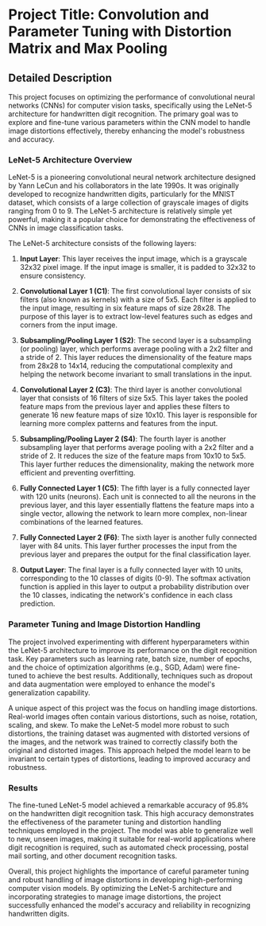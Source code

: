 # Project Title: Convolution and Parameter Tuning with Distortion Matrix and Max Pooling

## Detailed Description

This project focuses on optimizing the performance of convolutional neural networks (CNNs) for computer vision tasks, specifically using the LeNet-5 architecture for handwritten digit recognition. The primary goal was to explore and fine-tune various parameters within the CNN model to handle image distortions effectively, thereby enhancing the model's robustness and accuracy.

### LeNet-5 Architecture Overview

LeNet-5 is a pioneering convolutional neural network architecture designed by Yann LeCun and his collaborators in the late 1990s. It was originally developed to recognize handwritten digits, particularly for the MNIST dataset, which consists of a large collection of grayscale images of digits ranging from 0 to 9. The LeNet-5 architecture is relatively simple yet powerful, making it a popular choice for demonstrating the effectiveness of CNNs in image classification tasks.

The LeNet-5 architecture consists of the following layers:

1. **Input Layer**: This layer receives the input image, which is a grayscale 32x32 pixel image. If the input image is smaller, it is padded to 32x32 to ensure consistency.

2. **Convolutional Layer 1 (C1)**: The first convolutional layer consists of six filters (also known as kernels) with a size of 5x5. Each filter is applied to the input image, resulting in six feature maps of size 28x28. The purpose of this layer is to extract low-level features such as edges and corners from the input image.

3. **Subsampling/Pooling Layer 1 (S2)**: The second layer is a subsampling (or pooling) layer, which performs average pooling with a 2x2 filter and a stride of 2. This layer reduces the dimensionality of the feature maps from 28x28 to 14x14, reducing the computational complexity and helping the network become invariant to small translations in the input.

4. **Convolutional Layer 2 (C3)**: The third layer is another convolutional layer that consists of 16 filters of size 5x5. This layer takes the pooled feature maps from the previous layer and applies these filters to generate 16 new feature maps of size 10x10. This layer is responsible for learning more complex patterns and features from the input.

5. **Subsampling/Pooling Layer 2 (S4)**: The fourth layer is another subsampling layer that performs average pooling with a 2x2 filter and a stride of 2. It reduces the size of the feature maps from 10x10 to 5x5. This layer further reduces the dimensionality, making the network more efficient and preventing overfitting.

6. **Fully Connected Layer 1 (C5)**: The fifth layer is a fully connected layer with 120 units (neurons). Each unit is connected to all the neurons in the previous layer, and this layer essentially flattens the feature maps into a single vector, allowing the network to learn more complex, non-linear combinations of the learned features.

7. **Fully Connected Layer 2 (F6)**: The sixth layer is another fully connected layer with 84 units. This layer further processes the input from the previous layer and prepares the output for the final classification layer.

8. **Output Layer**: The final layer is a fully connected layer with 10 units, corresponding to the 10 classes of digits (0-9). The softmax activation function is applied in this layer to output a probability distribution over the 10 classes, indicating the network's confidence in each class prediction.

### Parameter Tuning and Image Distortion Handling

The project involved experimenting with different hyperparameters within the LeNet-5 architecture to improve its performance on the digit recognition task. Key parameters such as learning rate, batch size, number of epochs, and the choice of optimization algorithms (e.g., SGD, Adam) were fine-tuned to achieve the best results. Additionally, techniques such as dropout and data augmentation were employed to enhance the model's generalization capability.

A unique aspect of this project was the focus on handling image distortions. Real-world images often contain various distortions, such as noise, rotation, scaling, and skew. To make the LeNet-5 model more robust to such distortions, the training dataset was augmented with distorted versions of the images, and the network was trained to correctly classify both the original and distorted images. This approach helped the model learn to be invariant to certain types of distortions, leading to improved accuracy and robustness.

### Results

The fine-tuned LeNet-5 model achieved a remarkable accuracy of 95.8% on the handwritten digit recognition task. This high accuracy demonstrates the effectiveness of the parameter tuning and distortion handling techniques employed in the project. The model was able to generalize well to new, unseen images, making it suitable for real-world applications where digit recognition is required, such as automated check processing, postal mail sorting, and other document recognition tasks.

Overall, this project highlights the importance of careful parameter tuning and robust handling of image distortions in developing high-performing computer vision models. By optimizing the LeNet-5 architecture and incorporating strategies to manage image distortions, the project successfully enhanced the model's accuracy and reliability in recognizing handwritten digits.
